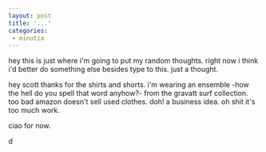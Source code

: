```yaml
---
layout: post
title: '...'
categories:
 - minutia
---
```


hey this is just where i'm going to put my random thoughts. right now i think i'd better do something else besides type to this. just a thought.

hey scott thanks for the shirts and shorts. i'm wearing an ensemble -how the hell do you spell that word anyhow?- from the gravatt surf collection. too bad amazon doesn't sell used clothes. doh! a business idea. oh shit it's too much work.

ciao for now.

d

